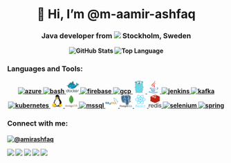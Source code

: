 <h1 style="text-align:center;">👋 Hi, I’m @m-aamir-ashfaq</h1>
<h3 style="text-align:center;">Java developer from <img src="https://cdn-icons-png.flaticon.com/512/197/197564.png" width="13"/> <b>Stockholm, Sweden</h3>
<p style="text-align:center;"> 

[//]: # (<a href="#">)

[//]: # (<img src="https://github-profile-trophy.vercel.app/?username=m-aamir-ashfaq&theme=nord" alt="m-aamir-ashfaq" />)

[//]: # (</a> </p>)

<div style="text-align:center;">
   <img height="160" alt = "GitHub Stats" src="https://github-readme-stats.vercel.app/api?username=m-aamir-ashfaq&theme=nord&show_icons=true&hide=issues&hide_border=true&count_private=true">
   <img height="160" alt = "Top Language" src="https://github-readme-stats.vercel.app/api/top-langs/?username=m-aamir-ashfaq&theme=nord&hide=html,&hide_border=true&count_private=true">
</div>

<h3 align="left">Languages and Tools:</h3>
<p style="text-align:center;"> 
   <a href="https://azure.microsoft.com/en-in/" target="_blank" rel="noreferrer"> <img src="https://www.vectorlogo.zone/logos/microsoft_azure/microsoft_azure-icon.svg" alt="azure" width="30" height="30"/> </a> <a href="https://www.gnu.org/software/bash/" target="_blank" rel="noreferrer"> <img src="https://www.vectorlogo.zone/logos/gnu_bash/gnu_bash-icon.svg" alt="bash" width="30" height="30"/> </a> <a href="https://www.docker.com/" target="_blank" rel="noreferrer"> <img src="https://raw.githubusercontent.com/devicons/devicon/master/icons/docker/docker-original-wordmark.svg" alt="docker" width="30" height="30"/> </a> <a href="https://firebase.google.com/" target="_blank" rel="noreferrer"> <img src="https://www.vectorlogo.zone/logos/firebase/firebase-icon.svg" alt="firebase" width="30" height="30"/> </a> <a href="https://cloud.google.com" target="_blank" rel="noreferrer"> <img src="https://www.vectorlogo.zone/logos/google_cloud/google_cloud-icon.svg" alt="gcp" width="30" height="30"/> </a> <a href="https://golang.org" target="_blank" rel="noreferrer"> <img src="https://raw.githubusercontent.com/devicons/devicon/master/icons/go/go-original.svg" alt="go" width="30" height="30"/> </a> <a href="https://www.java.com" target="_blank" rel="noreferrer"> <img src="https://raw.githubusercontent.com/devicons/devicon/master/icons/java/java-original.svg" alt="java" width="30" height="30"/> </a> <a href="https://www.jenkins.io" target="_blank" rel="noreferrer"> <img src="https://www.vectorlogo.zone/logos/jenkins/jenkins-icon.svg" alt="jenkins" width="30" height="30"/> </a> <a href="https://kafka.apache.org/" target="_blank" rel="noreferrer"> <img src="https://www.vectorlogo.zone/logos/apache_kafka/apache_kafka-icon.svg" alt="kafka" width="30" height="30"/> </a> <a href="https://kubernetes.io" target="_blank" rel="noreferrer"> <img src="https://www.vectorlogo.zone/logos/kubernetes/kubernetes-icon.svg" alt="kubernetes" width="30" height="30"/> </a> <a href="https://www.linux.org/" target="_blank" rel="noreferrer"> <img src="https://raw.githubusercontent.com/devicons/devicon/master/icons/linux/linux-original.svg" alt="linux" width="30" height="30"/> </a> <a href="https://www.mongodb.com/" target="_blank" rel="noreferrer"> <img src="https://raw.githubusercontent.com/devicons/devicon/master/icons/mongodb/mongodb-original-wordmark.svg" alt="mongodb" width="30" height="30"/> </a> <a href="https://www.microsoft.com/en-us/sql-server" target="_blank" rel="noreferrer"> <img src="https://www.svgrepo.com/show/303229/microsoft-sql-server-logo.svg" alt="mssql" width="30" height="30"/> </a> <a href="https://www.mysql.com/" target="_blank" rel="noreferrer"> <img src="https://raw.githubusercontent.com/devicons/devicon/master/icons/mysql/mysql-original-wordmark.svg" alt="mysql" width="30" height="30"/> </a> <a href="https://www.postgresql.org" target="_blank" rel="noreferrer"> <img src="https://raw.githubusercontent.com/devicons/devicon/master/icons/postgresql/postgresql-original-wordmark.svg" alt="postgresql" width="30" height="30"/> </a> <a href="https://reactjs.org/" target="_blank" rel="noreferrer"> <img src="https://raw.githubusercontent.com/devicons/devicon/master/icons/react/react-original-wordmark.svg" alt="react" width="30" height="30"/> </a> <a href="https://redis.io" target="_blank" rel="noreferrer"> <img src="https://raw.githubusercontent.com/devicons/devicon/master/icons/redis/redis-original-wordmark.svg" alt="redis" width="30" height="30"/> </a> <a href="https://www.selenium.dev" target="_blank" rel="noreferrer"> <img src="https://raw.githubusercontent.com/detain/svg-logos/780f25886640cef088af994181646db2f6b1a3f8/svg/selenium-logo.svg" alt="selenium" width="30" height="30"/> </a> <a href="https://spring.io/" target="_blank" rel="noreferrer"> <img src="https://www.vectorlogo.zone/logos/springio/springio-icon.svg" alt="spring" width="30" height="30"/> </a> 
</p>



<h3 align="left">Connect with me:</h3>
<a href="https://twitter.com/@amirashfaq" target="blank"><img align="center" src="https://raw.githubusercontent.com/rahuldkjain/github-profile-readme-generator/master/src/images/icons/Social/twitter.svg" alt="@amirashfaq" height="30" width="40" /></a>


<p>
<a href="#"><img src="https://visitor-badge-reloaded.herokuapp.com/badge?page_id=m-aamir-ashfaq&color=00cf00"></a>
<a href="#"><img src="https://img.shields.io/badge/Java-Expert-yellowgreen.svg"></a>
<a href="#"><img src="https://img.shields.io/badge/TDD-Advocate-blue.svg"></a>
<a href="#"><img src="https://img.shields.io/badge/Clean%20Code-Evangelist-_.svg"></a>
<a href="https://www.linkedin.com/in/amir-ashfaq/"><img src="https://img.shields.io/badge/LinkedIn-Amir--Ashfaq-0073B1"></a>
</p>
